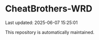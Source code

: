 # CheatBrothers-WRD

Last updated: 2025-06-07 15:25:01

This repository is automatically maintained.
